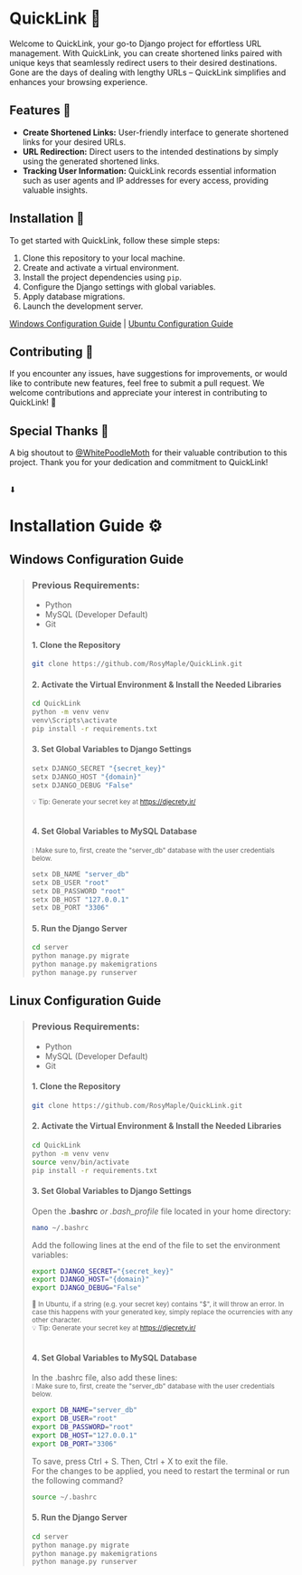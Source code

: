 # QuickLink 🔗

Welcome to QuickLink, your go-to Django project for effortless URL management. With QuickLink, you can create shortened links paired with unique keys that seamlessly redirect users to their desired destinations. Gone are the days of dealing with lengthy URLs – QuickLink simplifies and enhances your browsing experience.

## Features 🎯

- **Create Shortened Links:** User-friendly interface to generate shortened links for your desired URLs.
- **URL Redirection:** Direct users to the intended destinations by simply using the generated shortened links.
- **Tracking User Information:** QuickLink records essential information such as user agents and IP addresses for every access, providing valuable insights.

## Installation 🚀

To get started with QuickLink, follow these simple steps:

1. Clone this repository to your local machine.
2. Create and activate a virtual environment.
3. Install the project dependencies using `pip`.
4. Configure the Django settings with global variables.
5. Apply database migrations.
6. Launch the development server.

[Windows Configuration Guide](#windows-configuration-guide) | [Ubuntu Configuration Guide](#ubuntu-configuration-guide)

## Contributing 🤝

If you encounter any issues, have suggestions for improvements, or would like to contribute new features, feel free to submit a pull request. We welcome contributions and appreciate your interest in contributing to QuickLink! 💚

## Special Thanks 🙌

A big shoutout to [@WhitePoodleMoth](https://github.com/WhitePoodleMoth) for their valuable contribution to this project. Thank you for your dedication and commitment to QuickLink!

<br> ⬇ <br>

# Installation Guide ⚙️
## Windows Configuration Guide
>
>### Previous Requirements:
> - Python
> - MySQL (Developer Default)
> - Git
>
>#### **1. Clone the Repository**
>```bash
>git clone https://github.com/RosyMaple/QuickLink.git
>```
>
>#### **2. Activate the Virtual Environment & Install the Needed Libraries**
>```bash
>cd QuickLink
>python -m venv venv
>venv\Scripts\activate
>pip install -r requirements.txt
>```
>
> #### **3. Set Global Variables to Django Settings**
>
>```bash
>setx DJANGO_SECRET "{secret_key}"
>setx DJANGO_HOST "{domain}"
>setx DJANGO_DEBUG "False"
>```
> <sub>💡 Tip: Generate your secret key at https://djecrety.ir/ </sub> <br>
> <br>
> #### **4. Set Global Variables to MySQL Database**
>  <sub>❕ Make sure to, first, create the "server_db" database with the user credentials below. </sub>
>```bash
>setx DB_NAME "server_db"
>setx DB_USER "root"
>setx DB_PASSWORD "root"
>setx DB_HOST "127.0.0.1"
>setx DB_PORT "3306"
>```
> #### **5. Run the Django Server**
>```bash
>cd server
>python manage.py migrate
>python manage.py makemigrations
>python manage.py runserver
>```

## Linux Configuration Guide
>
>### Previous Requirements:
> - Python
> - MySQL (Developer Default)
> - Git
>
>#### **1. Clone the Repository**
>```bash
>git clone https://github.com/RosyMaple/QuickLink.git
>```
>
>#### **2. Activate the Virtual Environment & Install the Needed Libraries**
>```bash
>cd QuickLink
>python -m venv venv
>source venv/bin/activate
>pip install -r requirements.txt
>```
>
> #### **3. Set Global Variables to Django Settings**
> Open the **.bashrc** *or .bash_profile* file located in your home directory:
>```bash
> nano ~/.bashrc
> ```
> Add the following lines at the end of the file to set the environment variables:
>```bash
>export DJANGO_SECRET="{secret_key}"
>export DJANGO_HOST="{domain}"
>export DJANGO_DEBUG="False"
>```
><sub>💭 In Ubuntu, if a string (e.g. your secret key) contains "$", it will throw an error. In case this happens with your generated key, simply replace the ocurrencies with any other character.</sub> <br>
> <sub>💡 Tip: Generate your secret key at https://djecrety.ir/ </sub> <br>
> <br>
> #### **4. Set Global Variables to MySQL Database**
> In the .bashrc file, also add these lines: <br>
>  <sub>❕ Make sure to, first, create the "server_db" database with the user credentials below. </sub>
>```bash
>export DB_NAME="server_db"
>export DB_USER="root"
>export DB_PASSWORD="root"
>export DB_HOST="127.0.0.1"
>export DB_PORT="3306"
>```
> To save, press Ctrl + S. Then, Ctrl + X to exit the file. <br>
> For the changes to be applied, you need to restart the terminal or run the following command?
>```bash
> source ~/.bashrc
> ```
> #### **5. Run the Django Server**
>```bash
>cd server
>python manage.py migrate
>python manage.py makemigrations
>python manage.py runserver
>```
